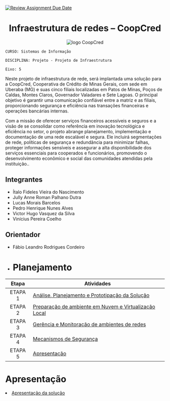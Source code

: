 [![Review Assignment Due Date](https://classroom.github.com/assets/deadline-readme-button-22041afd0340ce965d47ae6ef1cefeee28c7c493a6346c4f15d667ab976d596c.svg)](https://classroom.github.com/a/9lYuEWwT)

<h1 align="center">Infraestrutura de redes – CoopCred</h1> 

<p align="center">
  <img src="https://github.com/user-attachments/assets/7638a4c0-12cd-42ba-9084-693655287c95" alt="logo CoopCred" />
</p>


`CURSO: Sistemas de Informação`

`DISCIPLINA: Projeto - Projeto de Infraestrutura`

`Eixo: 5`

Neste projeto de infraestrutura de rede, será implantada uma solução para a CoopCred, Cooperativa de Crédito de Minas Gerais, com sede em Uberaba (MG) e suas cinco filiais localizadas em Patos de Minas, Poços de Caldas, Montes Claros, Governador Valadares e Sete Lagoas. O principal objetivo é garantir uma comunicação confiável entre a matriz e as filiais, proporcionando segurança e eficiência nas transações financeiras e operações bancárias internas.

Com a missão de oferecer serviços financeiros acessíveis e seguros e a visão de se consolidar como referência em inovação tecnológica e eficiência no setor, o projeto abrange planejamento, implementação e documentação de uma rede escalável e segura. Ele incluirá segmentações de rede, políticas de segurança e redundância para minimizar falhas, proteger informações sensíveis e assegurar a alta disponibilidade dos serviços essenciais para cooperados e funcionários, promovendo o desenvolvimento econômico e social das comunidades atendidas pela instituição..


## Integrantes

* Ítalo Fideles Vieira do Nascimento
* Jully Anne Roman Palhano Dutra
* Lucas Morais Barcelos
* Pedro Henrique Nunes Alves
* Victor Hugo Vasquez da Silva
* Vinícius Pereira Coelho

## Orientador

* Fábio Leandro Rodrigues Cordeiro

* # Planejamento

| Etapa         | Atividades |
|  :----:   | ----------- |
| ETAPA 1         |[Análise, Planejamento e Prototipação da Solução](docs/context.md) <br> |
| ETAPA 2         |[Preparação de ambiente em Nuvem e Virtualização Local](docs/Projeto_da_infraestrutura_de_rede___Cooperativa_Bacaria_CoopCred.pdf)  |
| ETAPA 3         |[Gerência e Monitoração de ambientes de redes](docs/Projeto_da_infraestrutura_de_rede___Cooperativa_Bacaria_CoopCred.pdf) |
| ETAPA 4         |[Mecanismos de Segurança](docs/Projeto_da_infraestrutura_de_rede___Cooperativa_Bacaria_CoopCred.pdf)|
| ETAPA 5         | [Apresentação](docs/apresentacao_coopcred.pptx) |


# Apresentação

<li><a href="presentation/README.md"> Apresentação da solução</a></li>




